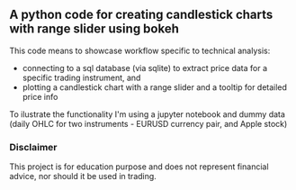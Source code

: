 ## A python code for creating candlestick charts with range slider using bokeh
This code means to showcase workflow specific to technical analysis:
* connecting to a sql database (via sqlite) to extract price data for a specific trading instrument, and
* plotting a candlestick chart with a range slider and a tooltip for detailed price info

To ilustrate the functionality I'm using a jupyter notebook and dummy data (daily OHLC for two instruments - EURUSD currency pair, and Apple stock)

### Disclaimer
This project is for education purpose and does not represent financial advice, nor should it be used in trading.
